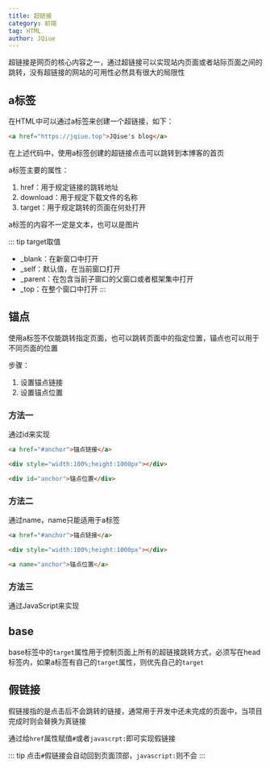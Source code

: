 ```yaml
---
title: 超链接
category: 前端
tag: HTML
author: JQiue
---
```


超链接是网页的核心内容之一，通过超链接可以实现站内页面或者站际页面之间的跳转，没有超链接的网站的可用性必然具有很大的局限性

## a标签

在HTML中可以通过a标签来创建一个超链接，如下：

```html
<a href="https://jqiue.top">JQiue's blog</a>
```

在上述代码中，使用a标签创建的超链接点击可以跳转到本博客的首页

a标签主要的属性：

1. href：用于规定链接的跳转地址
2. download：用于规定下载文件的名称
3. target：用于规定跳转的页面在何处打开

a标签的内容不一定是文本，也可以是图片

::: tip target取值

+ _blank：在新窗口中打开
+ _self：默认值，在当前窗口打开
+ _parent：在包含当前子窗口的父窗口或者框架集中打开
+ _top：在整个窗口中打开
:::

## 锚点

使用a标签不仅能跳转指定页面，也可以跳转页面中的指定位置，锚点也可以用于不同页面的位置

步骤：

1. 设置锚点链接
2. 设置锚点位置

### 方法一

通过id来实现

```html
<a href="#anchor">锚点链接</a>

<div style="width:100%;height:1000px"></div>

<div id="anchor">锚点位置</div>
```

### 方法二

通过name，name只能适用于a标签

```html
<a href="#anchor">锚点链接</a>

<div style="width:100%;height:1000px"></div>

<a name="anchor">锚点位置</a>
```

### 方法三

通过JavaScript来实现

## base

base标签中的`target`属性用于控制页面上所有的超链接跳转方式，必须写在head标签内，如果a标签有自己的`target`属性，则优先自己的`target`

## 假链接

假链接指的是点击后不会跳转的链接，通常用于开发中还未完成的页面中，当项目完成时则会替换为真链接

通过给`href`属性赋值`#`或者`javascrpt:`即可实现假链接

::: tip
点击`#`假链接会自动回到页面顶部，`javascript:`则不会
:::
